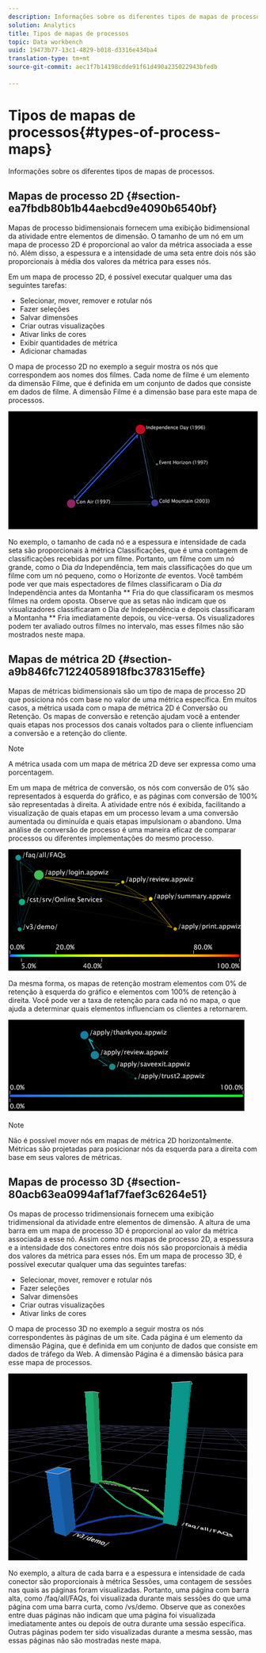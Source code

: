 ```yaml
---
description: Informações sobre os diferentes tipos de mapas de processos.
solution: Analytics
title: Tipos de mapas de processos
topic: Data workbench
uuid: 19473b77-13c1-4829-b018-d3316e434ba4
translation-type: tm+mt
source-git-commit: aec1f7b14198cdde91f61d490a235022943bfedb

---
```



# Tipos de mapas de processos{#types-of-process-maps}

Informações sobre os diferentes tipos de mapas de processos.

## Mapas de processo 2D {#section-ea7fbdb80b1b44aebcd9e4090b6540bf}

Mapas de processo bidimensionais fornecem uma exibição bidimensional da atividade entre elementos de dimensão. O tamanho de um nó em um mapa de processo 2D é proporcional ao valor da métrica associada a esse nó. Além disso, a espessura e a intensidade de uma seta entre dois nós são proporcionais à média dos valores da métrica para esses nós.

Em um mapa de processo 2D, é possível executar qualquer uma das seguintes tarefas:

* Selecionar, mover, remover e rotular nós
* Fazer seleções
* Salvar dimensões
* Criar outras visualizações
* Ativar links de cores
* Exibir quantidades de métrica
* Adicionar chamadas

O mapa de processo 2D no exemplo a seguir mostra os nós que correspondem aos nomes dos filmes. Cada nome de filme é um elemento da dimensão Filme, que é definida em um conjunto de dados que consiste em dados de filme. A dimensão Filme é a dimensão base para este mapa de processos.

![](assets/vis_2DProcessMap_MovieNodes.png)

No exemplo, o tamanho de cada nó e a espessura e intensidade de cada seta são proporcionais à métrica Classificações, que é uma contagem de classificações recebidas por um filme. Portanto, um filme com um nó grande, como o Dia *da* Independência, tem mais classificações do que um filme com um nó pequeno, como o Horizonte *de* eventos. Você também pode ver que mais espectadores de filmes classificaram o Dia *da* Independência antes da Montanha ** Fria do que classificaram os mesmos filmes na ordem oposta. Observe que as setas não indicam que os visualizadores classificaram o Dia *de* Independência e depois classificaram a Montanha ** Fria imediatamente depois, ou vice-versa. Os visualizadores podem ter avaliado outros filmes no intervalo, mas esses filmes não são mostrados neste mapa.

## Mapas de métrica 2D {#section-a9b846fc71224058918fbc378315effe}

Mapas de métricas bidimensionais são um tipo de mapa de processo 2D que posiciona nós com base no valor de uma métrica específica. Em muitos casos, a métrica usada com o mapa de métrica 2D é Conversão ou Retenção. Os mapas de conversão e retenção ajudam você a entender quais etapas nos processos dos canais voltados para o cliente influenciam a conversão e a retenção do cliente.

>[!NOTE]
>
>A métrica usada com um mapa de métrica 2D deve ser expressa como uma porcentagem.

Em um mapa de métrica de conversão, os nós com conversão de 0% são representados à esquerda do gráfico, e as páginas com conversão de 100% são representadas à direita. A atividade entre nós é exibida, facilitando a visualização de quais etapas em um processo levam a uma conversão aumentada ou diminuída e quais etapas impulsionam o abandono. Uma análise de conversão de processo é uma maneira eficaz de comparar processos ou diferentes implementações do mesmo processo.

![](assets/vis_2DMetricMap_Conversion.png)

Da mesma forma, os mapas de retenção mostram elementos com 0% de retenção à esquerda do gráfico e elementos com 100% de retenção à direita. Você pode ver a taxa de retenção para cada nó no mapa, o que ajuda a determinar quais elementos influenciam os clientes a retornarem.

![](assets/vis_2DMetricMap_Retention.png)

>[!NOTE]
>
>Não é possível mover nós em mapas de métrica 2D horizontalmente. Métricas são projetadas para posicionar nós da esquerda para a direita com base em seus valores de métricas.

## Mapas de processo 3D {#section-80acb63ea0994af1af7faef3c6264e51}

Os mapas de processo tridimensionais fornecem uma exibição tridimensional da atividade entre elementos de dimensão. A altura de uma barra em um mapa de processo 3D é proporcional ao valor da métrica associada a esse nó. Assim como nos mapas de processo 2D, a espessura e a intensidade dos conectores entre dois nós são proporcionais à média dos valores da métrica para esses nós. Em um mapa de processo 3D, é possível executar qualquer uma das seguintes tarefas:

* Selecionar, mover, remover e rotular nós
* Fazer seleções
* Salvar dimensões
* Criar outras visualizações
* Ativar links de cores

O mapa de processo 3D no exemplo a seguir mostra os nós correspondentes às páginas de um site. Cada página é um elemento da dimensão Página, que é definida em um conjunto de dados que consiste em dados de tráfego da Web. A dimensão Página é a dimensão básica para esse mapa de processos.

![](assets/vis_3DProcessMap_PageNodes.png)

No exemplo, a altura de cada barra e a espessura e intensidade de cada conector são proporcionais à métrica Sessões, uma contagem de sessões nas quais as páginas foram visualizadas. Portanto, uma página com barra alta, como /faq/all/FAQs, foi visualizada durante mais sessões do que uma página com uma barra curta, como /vs/demo. Observe que as conexões entre duas páginas não indicam que uma página foi visualizada imediatamente antes ou depois de outra durante uma sessão específica. Outras páginas podem ter sido visualizadas durante a mesma sessão, mas essas páginas não são mostradas neste mapa.
